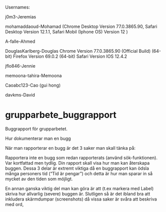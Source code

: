 Usernames:

j0m3-Jeremias

mohamaddaoud-Mohamad (Chrome Desktop Version 77.0.3865.90, Safari Desktop Version 12.1.1, Safari Mobil (Iphone OS) Version 12 )

A-falle-Ahmed

DouglasKarlberg-Douglas 
Chrome Version 77.0.3865.90 (Official Build) (64-bit)
Firefox Version 69.0.2 (64-bit)
Safari Version IOS 12.4.2

jflo846-Jennie

memoona-tahira-Memoona

Caoabc123-Cao (gui hong)

davkms-David



# grupparbete_buggrapport
Buggrapport för grupparbetet. 

Hur dokumenterar man en bugg

När man rapporterar en bugg är det 3 saker man skall tänka på:

Rapportera inte en bugg som redan rapporterats (använd sök-funktionen).
Var kortfattad men tydlig.
Din rapport skall visa hur man kan återskapa buggen.
Dessa 3 delar är extremt viktiga då en buggrapport kan ödsla många personers tid (“Tid är pengar”) och detta är hur man sparar in så mycket av den tiden som möjligt.

En annan ganska viktig del man kan göra är att (t.ex markera med Label) skriva hur allvarlig (severe) buggen är.
Slutligen så är det ibland bra att inkludera skärmdumpar (screenshots) då vissa saker är svåra att beskriva med ord,
